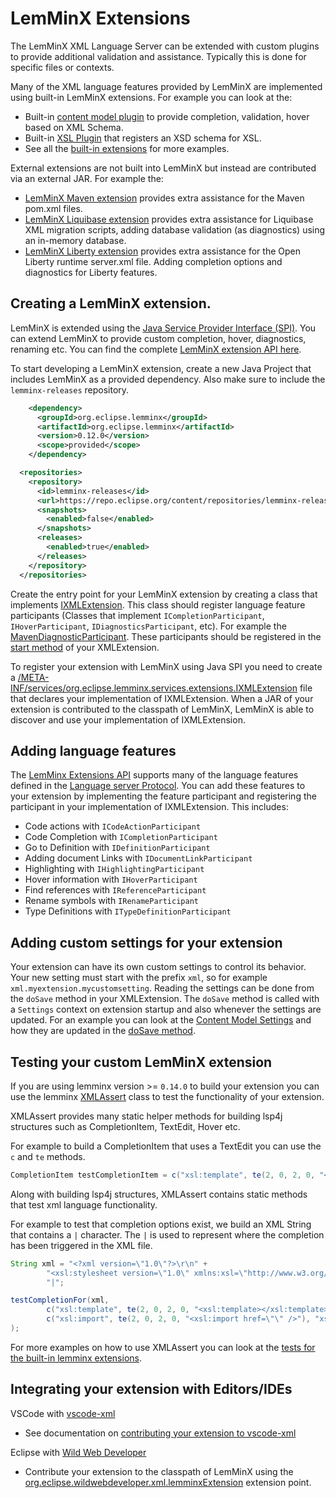 # LemMinX Extensions

The LemMinX XML Language Server can be extended with custom plugins to provide additional validation and assistance. Typically this is done for specific files or contexts.

Many of the XML language features provided by LemMinX are implemented using built-in LemMinX extensions. For example you can look at the:

- Built-in [content model plugin](https://github.com/eclipse/lemminx/tree/master/org.eclipse.lemminx/src/main/java/org/eclipse/lemminx/extensions/contentmodel) to provide completion, validation, hover based on XML Schema.
- Built-in [XSL Plugin](https://github.com/eclipse/lemminx/tree/master/org.eclipse.lemminx/src/main/java/org/eclipse/lemminx/extensions/xsl) that registers an XSD schema for XSL.
- See all the [built-in extensions](https://github.com/eclipse/lemminx/tree/master/org.eclipse.lemminx/src/main/java/org/eclipse/lemminx/extensions) for more examples.

External extensions are not built into LemMinX but instead are contributed via an external JAR. For example the:

- [LemMinX Maven extension](https://github.com/eclipse/lemminx-maven/) provides extra assistance for the Maven pom.xml files.
- [LemMinX Liquibase extension](https://github.com/Treehopper/liquibase-lsp/) provides extra assistance for Liquibase XML migration scripts, adding database validation (as diagnostics) using an in-memory database.
- [LemMinX Liberty extension](https://github.com/OpenLiberty/liberty-language-server/tree/master/lemminx-liberty) provides extra assistance for the Open Liberty runtime server.xml file. Adding completion options and diagnostics for Liberty features.

## Creating a LemMinX extension.

LemMinX is extended using the [Java Service Provider Interface (SPI)](https://www.baeldung.com/java-spi). You can extend LemMinX to provide custom completion, hover, diagnostics, renaming etc.
You can find the complete [LemMinX extension API here](https://github.com/eclipse/lemminx/tree/master/org.eclipse.lemminx/src/main/java/org/eclipse/lemminx/services/extensions).

To start developing a LemMinX extension, create a new Java Project that includes LemMinX as a provided dependency. Also make sure to include the `lemminx-releases` repository.

```xml
    <dependency>
      <groupId>org.eclipse.lemminx</groupId>
      <artifactId>org.eclipse.lemminx</artifactId>
      <version>0.12.0</version>
      <scope>provided</scope>
    </dependency>
```

```xml
  <repositories>
    <repository>
      <id>lemminx-releases</id>
      <url>https://repo.eclipse.org/content/repositories/lemminx-releases/</url>
      <snapshots>
        <enabled>false</enabled>
      </snapshots>
      <releases>
        <enabled>true</enabled>
      </releases>
    </repository>
  </repositories>
```

Create the entry point for your LemMinX extension by creating a class that implements [IXMLExtension](https://github.com/eclipse/lemminx/blob/master/org.eclipse.lemminx/src/main/java/org/eclipse/lemminx/services/extensions/IXMLExtension.java). This class should register language feature participants (Classes that implement `ICompletionParticipant`, `IHoverParticipant`, `IDiagnosticsParticipant`, etc). For example the [MavenDiagnosticParticipant](https://github.com/eclipse/lemminx-maven/blob/master/lemminx-maven/src/main/java/org/eclipse/lemminx/maven/MavenDiagnosticParticipant.java). These participants should be registered in the [start method](https://github.com/eclipse/lemminx-maven/blob/master/lemminx-maven/src/main/java/org/eclipse/lemminx/maven/MavenLemminxExtension.java#L98) of your XMLExtension.

To register your extension with LemMinX using Java SPI you need to create a [/META-INF/services/org.eclipse.lemminx.services.extensions.IXMLExtension](https://github.com/eclipse/lemminx-maven/blob/master/lemminx-maven/src/main/resources/META-INF/services/org.eclipse.lemminx.services.extensions.IXMLExtension) file that declares your implementation of IXMLExtension. When a JAR of your extension is contributed to the classpath of LemMinX, LemMinX is able to discover and use your implementation of IXMLExtension.

## Adding language features

The [LemMinx Extensions API](https://github.com/eclipse/lemminx/tree/master/org.eclipse.lemminx/src/main/java/org/eclipse/lemminx/services/extensions) supports many of the language features defined in the [Language server Protocol](https://microsoft.github.io/language-server-protocol/). You can add these features to your extension by implementing the feature participant and registering the participant in your implementation of IXMLExtension. This includes:

- Code actions with `ICodeActionParticipant`
- Code Completion with `ICompletionParticipant`
- Go to Definition with `IDefinitionParticipant`
- Adding document Links with `IDocumentLinkParticipant`
- Highlighting with `IHighlightingParticipant`
- Hover information with `IHoverParticipant`
- Find references with `IReferenceParticipant`
- Rename symbols with `IRenameParticipant`
- Type Definitions with `ITypeDefinitionParticipant`

## Adding custom settings for your extension

Your extension can have its own custom settings to control its behavior. Your new setting must start with the prefix `xml`, so for example `xml.myextension.mycustomsetting`. Reading the settings can be done from the `doSave` method in your XMLExtension. The `doSave` method is called with a `Settings` context on extension startup and also whenever the settings are updated. For an example you can look at the [Content Model Settings](https://github.com/eclipse/lemminx/blob/master/org.eclipse.lemminx/src/main/java/org/eclipse/lemminx/extensions/contentmodel/settings/ContentModelSettings.java) and how they are updated in the [doSave method](https://github.com/eclipse/lemminx/blob/master/org.eclipse.lemminx/src/main/java/org/eclipse/lemminx/extensions/contentmodel/ContentModelPlugin.java#L73).

## Testing your custom LemMinX extension

If you are using lemminx version >= `0.14.0` to build your extension you can use the lemminx [XMLAssert](https://github.com/eclipse/lemminx/blob/master/org.eclipse.lemminx/src/test/java/org/eclipse/lemminx/XMLAssert.java) class to test the functionality of your extension.

XMLAssert provides many static helper methods for building lsp4j structures such as CompletionItem, TextEdit, Hover etc. 

For example to build a CompletionItem that uses a TextEdit you can use the `c` and `te` methods.
```java
CompletionItem testCompletionItem = c("xsl:template", te(2, 0, 2, 0, "<xsl:template></xsl:template>"), "xsl:template");
```

Along with building lsp4j structures, XMLAssert contains static methods that test xml language functionality.

For example to test that completion options exist, we build an XML String that contains a `|` character. The `|` is used to represent where the completion has been triggered in the XML file.

```java
String xml = "<?xml version=\"1.0\"?>\r\n" +
		"<xsl:stylesheet version=\"1.0\" xmlns:xsl=\"http://www.w3.org/1999/XSL/Transform\">\r\n" +
		"|";

testCompletionFor(xml,
		c("xsl:template", te(2, 0, 2, 0, "<xsl:template></xsl:template>"), "xsl:template"), 
		c("xsl:import", te(2, 0, 2, 0, "<xsl:import href=\"\" />"), "xsl:import")
);
```

For more examples on how to use XMLAssert you can look at the [tests for the built-in lemminx extensions](https://github.com/eclipse/lemminx/tree/master/org.eclipse.lemminx/src/test/java/org/eclipse/lemminx/extensions).

## Integrating your extension with Editors/IDEs

VSCode with [vscode-xml](https://github.com/redhat-developer/vscode-xml)

- See documentation on [contributing your extension to vscode-xml](https://github.com/redhat-developer/vscode-xml/wiki/Extensions)

Eclipse with [Wild Web Developer](https://github.com/eclipse/wildwebdeveloper)

- Contribute your extension to the classpath of LemMinX using the [org.eclipse.wildwebdeveloper.xml.lemminxExtension](https://github.com/eclipse/wildwebdeveloper/blob/27fc7b619c5a8683ad919cb7ca3e6bdbfcdc35c9/org.eclipse.wildwebdeveloper.xml/plugin.xml#L4) extension point.
